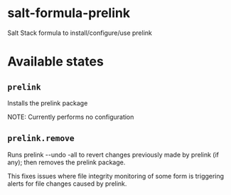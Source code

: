 # salt-formula-prelink
Salt Stack formula to install/configure/use prelink

Available states
================

``prelink``
------------

Installs the prelink package

NOTE: Currently performs no configuration

``prelink.remove``
------------

Runs prelink --undo -all to revert changes previously made by prelink (if any); then removes the prelink package.

This fixes issues where file integrity monitoring of some form is triggering alerts for file changes caused by prelink.

